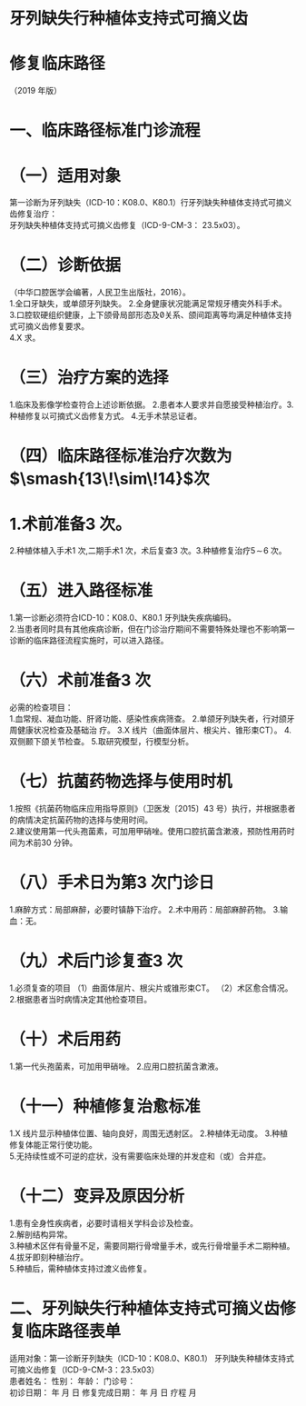 # 牙列缺失行种植体支持式可摘义齿  
# 修复临床路径  
（2019 年版）  
# 一、临床路径标准门诊流程  
# （一）适用对象  
第一诊断为牙列缺失（ICD-10：K08.0、K80.1）行牙列缺失种植体支持式可摘义齿修复治疗：  
牙列缺失种植体支持式可摘义齿修复（ICD-9-CM-3：
23.5x03）。  
# （二）诊断依据  
（中华口腔医学会编著，人民卫生出版社，2016）。  
1.全口牙缺失，或单颌牙列缺失。 2.全身健康状况能满足常规牙槽突外科手术。  
3.口腔软硬组织健康，上下颌骨局部形态及关系、颌间距离等均满足种植体支持式可摘义齿修复要求。  
4.X  求。  
# （三）治疗方案的选择  
1.临床及影像学检查符合上述诊断依据。 2.患者本人要求并自愿接受种植治疗。3.种植修复以可摘式义齿修复方式。 4.无手术禁忌证者。  
# （四）临床路径标准治疗次数为$\smash{13\!\sim\!14}$次  
# 1.术前准备3 次。  
2.种植体植入手术1 次,二期手术1 次，术后复查3 次。3.种植修复治疗$5\!\sim\!6$ 次。  
# （五）进入路径标准  
1.第一诊断必须符合ICD-10：K08.0、K80.1 牙列缺失疾病编码。  
2.当患者同时具有其他疾病诊断，但在门诊治疗期间不需要特殊处理也不影响第一诊断的临床路径流程实施时，可以进入路径。  
# （六）术前准备3 次  
必需的检查项目：  
1.血常规、凝血功能、肝肾功能、感染性疾病筛查。 2.单颌牙列缺失者，行对颌牙周健康状况检查及基础治 疗。 3.X 线片（曲面体层片、根尖片、锥形束CT）。 4.双侧颞下颌关节检查。 5.取研究模型，行模型分析。  
# （七）抗菌药物选择与使用时机  
1.按照《抗菌药物临床应用指导原则》（卫医发〔2015〕43 号）执行，并根据患者的病情决定抗菌药物的选择与使用时间。  
2.建议使用第一代头孢菌素，可加用甲硝唑。使用口腔抗菌含漱液，预防性用药时间为术前30 分钟。  
# （八）手术日为第3 次门诊日  
1.麻醉方式：局部麻醉，必要时镇静下治疗。 2.术中用药：局部麻醉药物。 3.输血：无。  
# （九）术后门诊复查3 次  
1.必须复查的项目 （1）曲面体层片、根尖片或锥形束CT。 （2）术区愈合情况。 2.根据患者当时病情决定其他检查项目。  
# （十）术后用药  
1.第一代头孢菌素，可加用甲硝唑。 2.应用口腔抗菌含漱液。  
# （十一）种植修复治愈标准  
1.X 线片显示种植体位置、轴向良好，周围无透射区。 2.种植体无动度。 3.种植修复体能正常行使功能。  
5.无持续性或不可逆的症状，没有需要临床处理的并发症和（或）合并症。  
# （十二）变异及原因分析  
1.患有全身性疾病者，必要时请相关学科会诊及检查。  
2.解剖结构异常。  
3.种植术区伴有骨量不足，需要同期行骨增量手术，或先行骨增量手术二期种植。  
4.拔牙即刻种植治疗。  
5.种植后，需种植体支持过渡义齿修复。  
# 二、牙列缺失行种植体支持式可摘义齿修复临床路径表单  
适用对象：第一诊断牙列缺失（ICD-10：K08.0、K80.1） 牙列缺失种植体支持式可摘义齿修复（ICD-9-CM-3：23.5x03）  
患者姓名：               性别：    年龄：      门诊号：  
初诊日期：      年   月  日     修复完成日期：     年  月  日     疗程    月  
